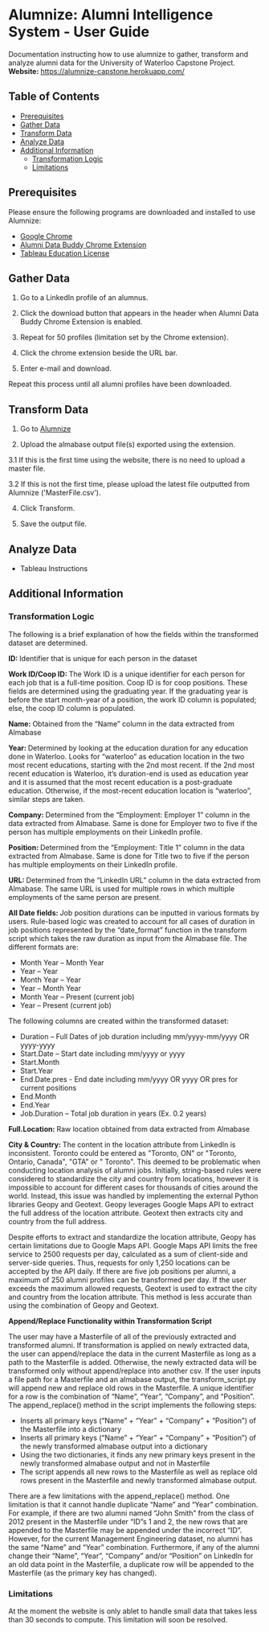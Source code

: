 # Alumnize: Alumni Intelligence System - User Guide 

Documentation instructing how to use alumnize to gather, transform and analyze alumni data for the University of Waterloo Capstone Project. 
<b> Website: </b> https://alumnize-capstone.herokuapp.com/

Table of Contents
-----------------

  * [Prerequisites](#prerequsites)
  * [Gather Data](#gather-data)
  * [Transform Data](#transform-data)
  * [Analyze Data](#analyze-data)
  * [Additional Information](#additional-information)
     * [Transformation Logic](#transformation-logic)
     * [Limitations](#limitations)

## Prerequisites

Please ensure the following programs are downloaded and installed to use Alumnize:

- [Google Chrome](https://www.google.ca/chrome/ "Download Google Chrome")
- [Alumni Data Buddy Chrome Extension](https://chrome.google.com/webstore/detail/alumni-data-buddy/mofobkcfdkiejnmffkoldjlflldddjpb/ "Download Alumni Data Buddy")
- [Tableau Education License](https://www.tableau.com/academic/students "Downlad Tableau Education License")

## Gather Data

1. Go to a LinkedIn profile of an alumnus.

2. Click the download button that appears in the header when Alumni Data Buddy Chrome Extension is enabled.

3. Repeat for 50 profiles (limitation set by the Chrome extension).

4. Click the chrome extension beside the URL bar.

5. Enter e-mail and download.


Repeat this process until all alumni profiles have been downloaded.

## Transform Data 

1. Go to [Alumnize](https://alumnize-capstone.herokuapp.com/ "Alumnize Home Page")

2. Upload the almabase output file(s) exported using the extension.

  3.1 If this is the first time using the website, there is no need to upload a master file.

  3.2 If this is not the first time, please upload the latest file outputted from Alumnize ('MasterFile.csv').

4. Click Transform.

5. Save the output file.

## Analyze Data

- Tableau Instructions

## Additional Information

### Transformation Logic

The following is a brief explanation of how the fields within the transformed dataset are determined.

<b> ID: </b> Identifier that is unique for each person in the dataset

<b> Work ID/Coop ID: </b> The Work ID is a unique identifier for each person for each job that is a full-time position. Coop ID is for coop positions. These fields are determined using the graduating year. If the graduating year is before the start month-year of a position, the work ID column is populated; else, the coop
ID column is populated. 

<b> Name: </b> Obtained from the “Name” column in the data extracted from Almabase

<b> Year: </b> Determined by looking at the education duration for any education done in Waterloo. Looks for “waterloo” as education location in the two most recent educations, starting with the 2nd most recent. If the 2nd most recent education is Waterloo, it’s duration-end is used as education year and it is assumed that the most recent education is a post-graduate education. Otherwise, if the most-recent education location is “waterloo”, similar steps are taken.

<b> Company: </b> Determined from the “Employment: Employer 1” column in the data extracted from Almabase. Same is done for Employer two to five if the person has multiple employments on their LinkedIn profile.

<b> Position: </b> Determined from the “Employment: Title 1” column in the data extracted from Almabase. Same is done for Title two to five if the person has multiple employments on their LinkedIn profile.

<b> URL: </b> Determined from the “LinkedIn URL” column in the data extracted from Almabase. The same URL is used for multiple rows in which multiple employments of the same person are present.

<b> All Date fields: </b> Job position durations can be inputted in various formats by users. Rule-based logic was created to account for all cases of duration in job positions represented by the “date_format” function in the transform script which takes the raw duration as input from the Almabase file. The different formats are:

* Month Year – Month Year
* Year – Year
* Month Year – Year
* Year – Month Year
* Month Year – Present (current job)
* Year – Present (current job)

The following columns are created within the transformed dataset:
* Duration – Full Dates of job duration including mm/yyyy-mm/yyyy OR yyyy-yyyy
* Start.Date – Start date including mm/yyyy or yyyy
* Start.Month
* Start.Year
* End.Date.pres - End date including mm/yyyy OR yyyy OR pres for current positions
* End.Month
* End.Year
* Job.Duration – Total job duration in years (Ex. 0.2 years)

<b> Full.Location: </b> Raw location obtained from data extracted from Almabase

<b> City & Country: </b> The content in the location attribute from LinkedIn is inconsistent. Toronto could be entered as "Toronto, ON" or "Toronto, Ontario, Canada", "GTA" or " Toronto". This deemed to be problematic when conducting location analysis of alumni jobs. Initially, string-based rules were considered to standardize the city and country from locations, however it is impossible to account for different cases for thousands of cities around the world. Instead, this issue was handled by implementing the external Python libraries Geopy and Geotext. Geopy leverages Google Maps API to extract the full address of the location attribute. Geotext then extracts city and country from the full address. 

Despite efforts to extract and standardize the location attribute, Geopy has certain limitations due to Google Maps API. Google Maps API limits the free service to 2500 requests per day, calculated as a sum of client-side and server-side queries. Thus, requests for only 1,250 locations can be accepted by the API daily. If there are five job positions per alumni, a maximum of 250 alumni profiles can be transformed per day. If the user exceeds the maximum allowed requests, Geotext is used to extract the city and country from the
location attribute. This method is less accurate than using the combination of Geopy and Geotext.

<b> Append/Replace Functionality within Transformation Script </b>

The user may have a Masterfile of all of the previously extracted and transformed alumni. If transformation is applied on newly extracted data, the user can append/replace the data in the current Masterfile as long as a path to the Masterfile is added. Otherwise, the newly extracted data will be transformed only without append/replace into another csv. If the user inputs a file path for a Masterfile and an almabase output, the transform_script.py will append new and replace old rows in the Masterfile. A unique identifier for a row is the combination of “Name”, “Year”, “Company”, and “Position”. The append_replace() method in the script implements the following steps:

* Inserts all primary keys (“Name” + “Year” + “Company” + “Position”) of the Masterfile into a dictionary
* Inserts all primary keys (“Name” + “Year” + “Company” + “Position”) of the newly transformed almabase output into a dictionary
* Using the two dictionaries, it finds any new primary keys present in the newly transformed almabase output and not in Masterfile
* The script appends all new rows to the Masterfile as well as replace old rows present in the Masterfile and newly transformed almabase output.

There are a few limitations with the append_replace() method. One limitation is that it cannot handle duplicate “Name” and “Year” combination. For example, if there are two alumni named “John Smith” from the class of 2012 present in the Masterfile under “ID”s 1 and 2, the new rows that are appended to the Masterfile may be appended under the incorrect “ID”. However, for the current Management Engineering dataset, no alumni has the same “Name” and “Year” combination. Furthermore, if any of the alumni change their “Name”, “Year”, “Company” and/or “Position” on LinkedIn for an old data point in the Masterfile, a duplicate row will be appended to the Masterfile (as the primary key has changed).

### Limitations

At the moment the website is only ablet to handle small data that takes less than 30 seconds to compute. This limitation will soon be resolved.